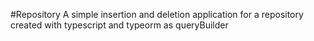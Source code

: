 #Repository
A simple insertion and deletion application for a repository created with typescript and typeorm as queryBuilder